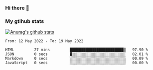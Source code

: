 ### Hi there 👋

### My gtihub stats

[![Anurag's github stats](https://github-readme-stats.vercel.app/api?username=gaozhidong)](https://github.com/gaozhidong/github-readme-stats)

<!--START_SECTION:waka-->

```text
From: 12 May 2022 - To: 19 May 2022

HTML         27 mins         ████████████████████████▒   97.90 %
JSON         0 secs          ▓░░░░░░░░░░░░░░░░░░░░░░░░   02.01 %
Markdown     0 secs          ░░░░░░░░░░░░░░░░░░░░░░░░░   00.09 %
JavaScript   0 secs          ░░░░░░░░░░░░░░░░░░░░░░░░░   00.00 %
```

<!--END_SECTION:waka-->